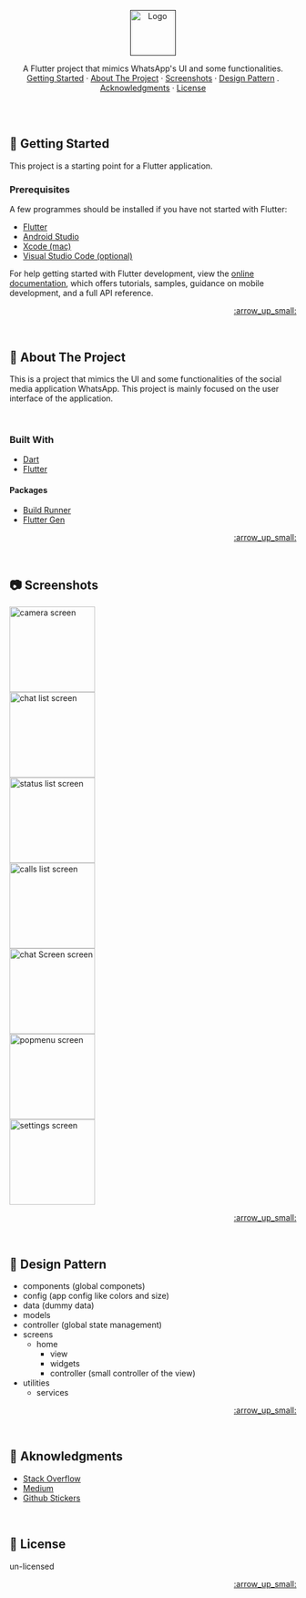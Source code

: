 <div id="top"></div>

<br /><br />

<div align="center">
  <a href="">
    <img src="screenshots/github.png" alt="Logo" width="80" height="80">
  </a>

  
  <p align="center">
    A Flutter project that mimics WhatsApp's UI and some functionalities.
    <br />
    <a href="#getting_started">Getting Started</a>
    ·
    <a href="#about_project">About The Project</a>
    ·
    <a href="#screenshots">Screenshots</a>
    ·
    <a href="#design_pattern">Design Pattern</a>
    .
    <a href="#acknowledgments">Acknowledgments</a>
    ·
    <a href="#license">License</a>
  </p>
</div>
<br />


<br />
<!-- GETTING STARTED -->
<div id="getting_started"></div>

## :rocket: Getting Started

This project is a starting point for a Flutter application.

### Prerequisites

A few programmes should be installed if you have not started with Flutter:

- [Flutter](https://docs.flutter.dev/get-started/install)
- [Android Studio](https://developer.android.com/studio)
- [Xcode (mac)](https://developer.apple.com/xcode/resources/)
- [Visual Studio Code (optional)](https://code.visualstudio.com/Download)

For help getting started with Flutter development, view the
[online documentation](https://docs.flutter.dev/), which offers tutorials,
samples, guidance on mobile development, and a full API reference.

<p align="right"><a href="#top"> :arrow_up_small: </a></p>

<br />
<!-- ABOUT THE PROJECT -->
<div id="about_project"></div>

## :blue_book: About The Project

This is a project that mimics the UI and some functionalities of the social media application WhatsApp. This project is mainly focused on the user interface of the application.

<br />

### Built With

- [Dart](https://dart.dev/guides)
- [Flutter](https://docs.flutter.dev/get-started/codelab)

#### Packages

- [Build Runner](https://pub.dev/packages/build_runner)
- [Flutter Gen](https://pub.dev/packages/flutter_gen)


<p align="right"><a href="#top"> :arrow_up_small: </a></p>

<br />
<!-- SCREENSHOTS -->
<div id="screenshots"></div>

## :camera: Screenshots

<div style="display:grid">
    <img style="width: 150px" src="screenshots/camera.jpg" alt="camera screen" title="camera screen">
    <img style="width: 150px" src="screenshots/chats.jpg" alt="chat list screen" title="chat list screen">
    <img style="width: 150px" src="screenshots/status.jpg" alt="status list screen" title="status list screen">
    <img style="width: 150px" src="screenshots/calls.jpg" alt="calls list screen" title="calls list screen">
    <img style="width: 150px" src="screenshots/chatScreen.jpg" alt="chat Screen screen" title="chat screen">
    <img style="width: 150px" src="screenshots/popmenu.jpg" alt="popmenu screen" title="popmenu screen">
    <img style="width: 150px" src="screenshots/settings.jpg" alt="settings screen" title="settings screen">
</div>

<p align="right"><a href="#top"> :arrow_up_small: </a></p>

<br />
<!-- DESIGN PATTERN -->
<div id="design_pattern"></div>

## :open_file_folder: Design Pattern

- components (global componets)
- config (app config like colors and size)
- data (dummy data)
- models
- controller (global state management)
- screens
  - home
    - view
    - widgets
    - controller (small controller of the view)
- utilities
  - services

<p align="right"><a href="#top"> :arrow_up_small: </a></p>



<br />
<!-- ACKNOWLEDGMENTS -->
<div id="acknowledgments"></div>

## :smiling_face_with_three_hearts: Aknowledgments

- [Stack Overflow](https://stackoverflow.com/)
- [Medium](https://medium.com/)
- [Github Stickers](https://github.com/ikatyang/emoji-cheat-sheet/blob/master/README.md)



<br />
<!-- LICENSE -->
<div id="license"></div>

## :page_with_curl: License

un-licensed

<p align="right"><a href="#top"> :arrow_up_small: </a></p>
